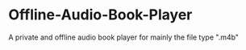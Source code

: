 # Offline-Audio-Book-Player
A private and offline audio book player for mainly the file type ".m4b"
